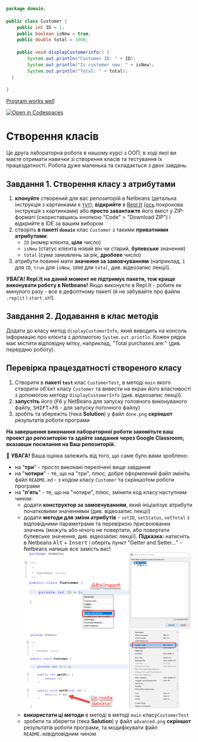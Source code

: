 ```java
package domain;

public class Customer {
    public int ID = 1;
    public boolean isNew = true;
    public double total = 1000;
    
    public void displayCustomerinfo() {
        System.out.println("Customer ID: " + ID);
        System.out.println("Is customer new: " + isNew);
        System.out.println("Total: " + total);
  } 
    
}

```

[Program works well](https://github.com/ppc-ntu-khpi/java-classes-antonovs105/blob/main/Solution/done.PNG)

[![Open in Codespaces](https://classroom.github.com/assets/launch-codespace-2972f46106e565e64193e422d61a12cf1da4916b45550586e14ef0a7c637dd04.svg)](https://classroom.github.com/open-in-codespaces?assignment_repo_id=18535335)
# Створення класів

Це друга лабораторна робота в нашому курсі з ООП, в ході якої ви маєте отримати навички зі створення класів та тестування їх працездатності. Робота дуже маленька та складається з двох завдань.

## Завдання 1. Створення класу з атрибутами

1. **клонуйте** створений для вас репозиторій в Netbeans (детальна інструкція з картинками є [тут](https://netbeans.org/kb/docs/ide/git.html)), **відкрийте** в [Repl.It](https://repl.it/) ([ось](https://repl.it/talk/learn/Configuring-GitHub-repos-to-run-on-Replit-and-contributing-back/23948) покрокова інструкція з картинками) або **просто завантажте** його вміст у ZIP-форматі (скориставшись кнопкою "Code" > "Download ZIP") і відкрийте в IDE за вашим вибором
2. створіть **в пакеті ````domain````** клас ```` Сustomer ```` з такими **приватними атрибутами**:
    * ````ID```` (номер клієнта, **ціле** число)
    * ````isNew```` (статус клієнта новий він чи старий, **булевське** значення)
    * ````total```` (сума замовлень за рік, **дробове** число)
3. атрибути повинні мати **значення за замовчуванням** (наприклад, ````1```` для ````ID````, ````true```` для ````isNew````, ````1000```` для ````total````, див. відеозапис лекції).

**УВАГА! Repl.It на даний момент не підтримує пакети, тож краще виконувати роботу в Netbeans!** Якщо виконуєте в Repl.It - робите як минулого разу - все в дефолтному пакеті (й не забувайте про файли ````.replit```` і ````start.sh````!).

## Завдання 2. Додавання в клас методів 

Додати до класу метод ````displayCustomerInfo````, який виводить на консоль інформацію про клієнта з допомогою ````System.out.println````. Кожен рядок має містити відповідну мітку, наприклад, "Total purchases are:" (див. перердню роботу).


## Перевірка працездатності створеного класу

1. Створити в **пакеті ````test````** клас ````CustomerTest````, в методі ````main```` якого створити об'єкт класу ```` Сustomer ```` та вивести на екран його властивості з допомогою методу ````displayCustomerInfo```` (див. відеозапис лекції). 
2. **запустіть** його (<kbd>F6</kbd> у NetBeans для запуску головного виконуваного файлу, <kbd>SHIFT</kbd>+<kbd>F6</kbd> - для запуску поточного файлу)
3. зробіть та збережіть (тека **Solution**) у файл ````done.png```` **скріншот** результатів роботи програми 

**На завершення виконання лабораторної роботи закомітьте ваш проект до репозиторію та здайте завдання через Google Classroom, вказавши посилання на Ваш репозиторій.**

:triangular_flag_on_post: **УВАГА!** Ваша оцінка залежить від того, що саме було вами зроблено:
* на "**три**" - просто виконані перелічені вище завдання
* на "**чотири**" - те, що на "три", плюс, добре оформлений файл змініть файл ````README.md````  - з кодом класу ```` Сustomer ```` та скріншотом роботи програми
* на "**п'ять**" - те, що на "чотири", плюс, змінити код класу наступним чином:
  * додати **конструктор за замовчуванням**, який ініціалізує атрибути початковими значеннями (див. відеозапис лекції) 
  * додати **методи для зміни атрибутів** - ````setID````, ````setStatus````, ````setTotal```` з відповідними параметрами та перевіркою присвоюваних значень (можуть або нічого не повертати, або повертати булевське значення, див. відеозапис лекції). 
**Підказка:** натисніть в Netbeans <kbd>Alt</kbd> + <kbd>Insert</kbd> і оберіть пункт "Getter and Setter..." - Netbeans напише все замість вас!
![](https://github.com/ppc-ntu-khpi/Class-Starter/raw/main/images/GetterAndSetter.png)
  * **використати ці методи** в методі в методі ````main```` класу````CustomerTest````
  * зробити та зберегти (тека **Solution**) у файл ````advanced.png```` **скріншот** результатів роботи програми, та модифікувати файл ````README.md````відповідним чином



